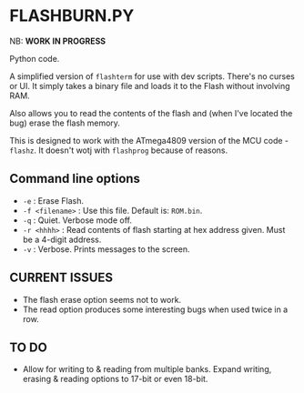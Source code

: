 # FLASHBURN.PY

NB: **WORK IN PROGRESS**

Python code.

A simplified version of `flashterm` for use with dev scripts. There's no curses or UI. It simply takes a binary file and loads it to the Flash without involving RAM.

Also allows you to read the contents of the flash and (when I've located the bug) erase the flash memory.

This is designed to work with the ATmega4809 version of the MCU code - `flashz`. It doesn't wotj with `flashprog` because of reasons.

## Command line options

- `-e` : Erase Flash.
- `-f <filename>` : Use this file. Default is: `ROM.bin`.
- `-q` : Quiet. Verbose mode off.
- `-r <hhhh>` : Read contents of flash starting at hex address given. Must be a 4-digit address.
- `-v` : Verbose. Prints messages to the screen.

## CURRENT ISSUES

- The flash erase option seems not to work.
- The read option produces some interesting bugs when used twice in a row.

## TO DO

- Allow for writing to & reading from multiple banks. Expand writing, erasing & reading options to 17-bit or even 18-bit.
